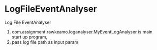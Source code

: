 # LogFileEventAnalyser
Log File EventAnalyser 

1. com.assignment.rawkeamo.loganalyser.MyEventLogAnalyser is main start up program,
2. pass log file path as input param
